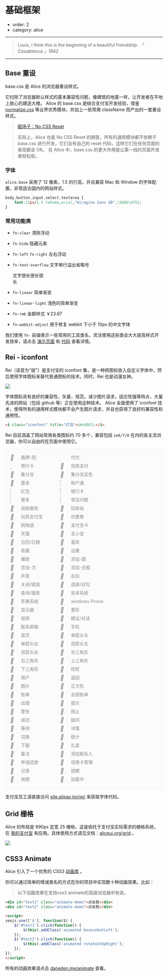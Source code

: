 # 基础框架

- order: 2
- category: alice

---

> Louis, I think this is the beginning of a beautiful friendship.
*「 Casablanca 」1942*

---

<link rel="stylesheet" href="http://assets.spmjs.org/alice/grid/1.0.0/grid.css" />
<link rel="stylesheet" href="http://assets.spmjs.org/alice/animate/1.0.0/animate.css" />

## Base 重设

base.css 是 Alice 的浏览器重设样式。

它扫除了浏览器默认样式的基本兼容性问题，像建筑的地基一样，让开发者在平地上放心的建造大楼。
Alice 的 base.css 是结合支付宝开发经验，借鉴 [normalize.css](http://necolas.github.com/normalize.css/) 等业界优秀模块，并加上一些常用 className 而产出的一套重设样式。

> [砸场子：No CSS Reset](http://snook.ca/archives/html_and_css/no_css_reset/)

> 实际上，Alice 也是 No CSS Reset 的拥趸，所有的通用模块都不依赖于 base.css 进行开发，它们会有自己的 reset 代码，这样它们在任何页面的表现都会 OK。
> 在 Alice 中，base.css 的更大作用是让第一线的页面开发者轻松些。

### 字体

`alice.base` 采用了 12 像素，1.5 的行高，并且兼容 Mac 和 Window 的字体配置，非常适合国内的网站样式。

```css
body,button,input,select,textarea {
    font:12px/1.5 tahoma,arial,"Hiragino Sans GB",\5b8b\4f53;
}
```

### 常用功能类

- `fn-clear` 清除浮动

- `fn-hide` 隐藏元素

- `fn-left` `fn-right` 左右浮动

- `fn-text-overflow` 文字单行溢出省略号

    <div class="fn-text-overflow" style="width:100px">文字很长很长很长</div>

- `fn-linear` 简单渐变

- `fn-linear-light` 浅色的简单渐变

- `fn-rmb` 金额样式 <span class="fn-rmb">￥23.67</span>

- `fn-webkit-adjust` 用于修复 webkit 下小于 10px 的中文字体

我们使用 `fn-` 前缀表示一些常用的工具类名，灵活使用这些类会大大提高样式开发效率，请点击 [演示页面](http://aliceui.org/base) 和 [代码](https://github.com/aliceui/base/blob/master/src/base.css) 查看详情。


## Rei - iconfont

Rei（读音为“丽”）是支付宝的 iconfont 集，是一种把图标放入自定义字体中，然后使用字体图标来替代普通图标的技术。同时，Rei 也是动漫女神。

![](https://i.alipayobjects.com/e/201303/2P2JVsHeCC.jpg)

字体图标具有良好的兼容性，矢量，规范，减少图片请求，适应性强等特点，大量先进的网站（包括 github 等）正在使用这种技术。
Alice 全面使用了 iconfont 技术，使得所有的通用样式模块都不会产生图片请求，并且也获得了良好的兼容性和通用性。

```html
<i class="iconfont" title="灯泡">&#x00E3;</i>
```

Rei 目前涵盖了网站常用各类图标约 70 多个，兼容包括 `ie6/7/8` 在内的各主流浏览器，你可以自由的在页面中使用它。

<style>
.iconset {
    padding: 15px;
    background: #FBFBFB;
    border: 1px solid #eee;
    border-radius: 4px;
}
.icon {
    display: inline-block;
    *display: inline;
    *zoom: 1;
    height: 22px;
    width: 156px;
    color: #888;
    font-size: 14px;
    line-height: 22px;
    margin-bottom: 5px;
}
.icon .iconfont {
    margin-right: 10px;
    font-size: 18px;
    width: 20px;
    display: inline-block;
    *display: inline;
    *zoom: 1;
    position: relative;
    top: 2px;
}
</style>

<!-- 这段代码用来获取下面的字体 HTML 集合
<script src="http://site.alipay.im/rei/js/data.js"></script>
<script>
var array = [],
    html = '';
array = array.concat(iconData['产品/品牌ICON']);
array = array.concat(iconData['通用ICON']);
array.forEach(function(item) {
    html += '<div class="icon"><i class="iconfont" title="' + item[0] +
               '">' + item[1] + '</i> ' + item[0] + '</div>\n';
});
console.log(html);
</script>

或者直接访问：

http://jsfiddle.net/FdE3c/show
-->

<div class="iconset fn-clear">
<div class="icon"><i class="iconfont" title="盾牌-阳">&#xF000;</i> 盾牌-阳</div>
<div class="icon"><i class="iconfont" title="代付">&#xF004;</i> 代付</div>
<div class="icon"><i class="iconfont" title="预付卡">&#xF005;</i> 预付卡</div>
<div class="icon"><i class="iconfont" title="信用支付">&#xF006;</i> 信用支付</div>
<div class="icon"><i class="iconfont" title="集分宝">&#xF007;</i> 集分宝</div>
<div class="icon"><i class="iconfont" title="集分宝反色">&#xF008;</i> 集分宝反色</div>
<div class="icon"><i class="iconfont" title="基金">&#xF009;</i> 基金</div>
<div class="icon"><i class="iconfont" title="账户通">&#xF00A;</i> 账户通</div>
<div class="icon"><i class="iconfont" title="红包">&#xF00B;</i> 红包</div>
<div class="icon"><i class="iconfont" title="银行卡">&#xF00C;</i> 银行卡</div>
<div class="icon"><i class="iconfont" title="更多">&#xF00D;</i> 更多</div>
<div class="icon"><i class="iconfont" title="常见问题">&#xF00E;</i> 常见问题</div>
<div class="icon"><i class="iconfont" title="自助服务">&#xF010;</i> 自助服务</div>
<div class="icon"><i class="iconfont" title="回收站">&#xF011;</i> 回收站</div>
<div class="icon"><i class="iconfont" title="玩转支付宝">&#xF012;</i> 玩转支付宝</div>
<div class="icon"><i class="iconfont" title="优惠劵">&#xF013;</i> 优惠劵</div>
<div class="icon"><i class="iconfont" title="购物袋">&#xF018;</i> 购物袋</div>
<div class="icon"><i class="iconfont" title="支付宝卡">&#xF019;</i> 支付宝卡</div>
<div class="icon"><i class="iconfont" title="天猫">&#xF01A;</i> 天猫</div>
<div class="icon"><i class="iconfont" title="支小宝">&#xF01B;</i> 支小宝</div>
<div class="icon"><i class="iconfont" title="日历/日期">&#xF01C;</i> 日历/日期</div>
<div class="icon"><i class="iconfont" title="喜欢">&#xF01D;</i> 喜欢</div>
<div class="icon"><i class="iconfont" title="收藏">&#xF01E;</i> 收藏</div>
<div class="icon"><i class="iconfont" title="设置">&#xF021;</i> 设置</div>
<div class="icon"><i class="iconfont" title="播放">&#xF022;</i> 播放</div>
<div class="icon"><i class="iconfont" title="添加-圆">&#xF023;</i> 添加-圆</div>
<div class="icon"><i class="iconfont" title="添加-方">&#xF024;</i> 添加-方</div>
<div class="icon"><i class="iconfont" title="添加-无框">&#xF025;</i> 添加-无框</div>
<div class="icon"><i class="iconfont" title="声音">&#xF026;</i> 声音</div>
<div class="icon"><i class="iconfont" title="右向">&#xF027;</i> 右向</div>
<div class="icon"><i class="iconfont" title="关闭/错误">&#xF028;</i> 关闭/错误</div>
<div class="icon"><i class="iconfont" title="选择/对勾">&#xF029;</i> 选择/对勾</div>
<div class="icon"><i class="iconfont" title="查询/搜索">&#xF02A;</i> 查询/搜索</div>
<div class="icon"><i class="iconfont" title="安卓系统">&#xF02B;</i> 安卓系统</div>
<div class="icon"><i class="iconfont" title="苹果系统">&#xF02C;</i> 苹果系统</div>
<div class="icon"><i class="iconfont" title="windows Phone">&#xF02D;</i> windows Phone</div>
<div class="icon"><i class="iconfont" title="显示器">&#xF02E;</i> 显示器</div>
<div class="icon"><i class="iconfont" title="菱形">&#xF02F;</i> 菱形</div>
<div class="icon"><i class="iconfont" title="视频">&#xF030;</i> 视频</div>
<div class="icon"><i class="iconfont" title="建议/对话">&#xF031;</i> 建议/对话</div>
<div class="icon"><i class="iconfont" title="联系邮箱">&#xF032;</i> 联系邮箱</div>
<div class="icon"><i class="iconfont" title="手机">&#xF033;</i> 手机</div>
<div class="icon"><i class="iconfont" title="首页">&#xF034;</i> 首页</div>
<div class="icon"><i class="iconfont" title="单箭头左">&#xF035;</i> 单箭头左</div>
<div class="icon"><i class="iconfont" title="单箭头右">&#xF036;</i> 单箭头右</div>
<div class="icon"><i class="iconfont" title="双箭头左">&#xF037;</i> 双箭头左</div>
<div class="icon"><i class="iconfont" title="双箭头右">&#xF038;</i> 双箭头右</div>
<div class="icon"><i class="iconfont" title="左三角形">&#xF039;</i> 左三角形</div>
<div class="icon"><i class="iconfont" title="右三角形">&#xF03A;</i> 右三角形</div>
<div class="icon"><i class="iconfont" title="上三角形">&#xF03B;</i> 上三角形</div>
<div class="icon"><i class="iconfont" title="下三角形">&#xF03C;</i> 下三角形</div>
<div class="icon"><i class="iconfont" title="旺旺">&#xF03D;</i> 旺旺</div>
<div class="icon"><i class="iconfont" title="用户">&#xF03E;</i> 用户</div>
<div class="icon"><i class="iconfont" title="返回">&#xF040;</i> 返回</div>
<div class="icon"><i class="iconfont" title="图片">&#xF041;</i> 图片</div>
<div class="icon"><i class="iconfont" title="正方形">&#xF042;</i> 正方形</div>
<div class="icon"><i class="iconfont" title="账单">&#xF043;</i> 账单</div>
<div class="icon"><i class="iconfont" title="全部账单">&#xF044;</i> 全部账单</div>
<div class="icon"><i class="iconfont" title="出错">&#xF045;</i> 出错</div>
<div class="icon"><i class="iconfont" title="提示">&#xF046;</i> 提示</div>
<div class="icon"><i class="iconfont" title="警告">&#xF047;</i> 警告</div>
<div class="icon"><i class="iconfont" title="阻止">&#xF048;</i> 阻止</div>
<div class="icon"><i class="iconfont" title="成功">&#xF049;</i> 成功</div>
<div class="icon"><i class="iconfont" title="疑问">&#xF04A;</i> 疑问</div>
<div class="icon"><i class="iconfont" title="等待">&#xF04B;</i> 等待</div>
<div class="icon"><i class="iconfont" title="详情">&#xF04C;</i> 详情</div>
<div class="icon"><i class="iconfont" title="切换">&#xF04D;</i> 切换</div>
<div class="icon"><i class="iconfont" title="统计">&#xF04E;</i> 统计</div>
<div class="icon"><i class="iconfont" title="下载">&#xF04F;</i> 下载</div>
<div class="icon"><i class="iconfont" title="礼盒">&#xF050;</i> 礼盒</div>
<div class="icon"><i class="iconfont" title="备注">&#xF051;</i> 备注</div>
<div class="icon"><i class="iconfont" title="添加联系人">&#xF052;</i> 添加联系人</div>
<div class="icon"><i class="iconfont" title="申请还款">&#xF053;</i> 申请还款</div>
<div class="icon"><i class="iconfont" title="信用卡管理">&#xF054;</i> 信用卡管理</div>
<div class="icon"><i class="iconfont" title="记录">&#xF055;</i> 记录</div>
<div class="icon"><i class="iconfont" title="提醒">&#xF056;</i> 提醒</div>
<div class="icon"><i class="iconfont" title="地图">&#xF057;</i> 地图</div>
<div class="icon"><i class="iconfont" title="加载中">&#xF058;</i> 加载中</div>
</div>

支付宝员工请直接访问 [site.alipay.im/rei/](http://site.alipay.im/rei/) 来获取字体代码。

## Grid 栅格

Alice 的布局是 990px 定宽 25 栅格，这是依托于支付宝实际需求的栅格系统，
在 [我的支付宝](https://my.alipay.com/) 有应用。具体使用方式请见文档：[aliceui.org/grid](http://aliceui.org/grid) 。

![](https://i.alipayobjects.com/e/201303/2KLao4hPu8.png)


## CSS3 Animate

Alice 引入了一个优秀的 CSS3 [动画库](http://aliceui.org/animate) 。

你可以通过简单的增减类名的方式在你的项目中实现数十种动画效果。比如：

> 以下动画效果在支持css3 animate的高级浏览器中有效。

<style>
.animate-demo {
    width: 80px;
    height: 80px;
    background: #42B8F7;
    line-height: 80px;
    text-align: center;
    color: #fff;
    display: inline-block;
}
#test2 {
    background: #5FC161;    
}
</style>

````html
<div id="test1" class="animate-demo">点击我</div>
<div id="test2" class="animate-demo">点击我</div>

<script>
seajs.use(['$'], function($) {
    $('#test1').click(function() {
        $(this).addClass('animated bounceOutLeft');
    });
    $('#test2').click(function() {
        $(this).addClass('animated rotateInUpRight');
    });
});
</script>
````

所有的动画效果请点击 [daneden.me/animate](http://daneden.me/animate/) 查看。
